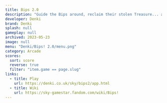 ```yaml
---
title: Bips 2.0
description: "Guide the Bips around, reclaim their stolen Treasure... and avoid the traps and dangers in every Cave. "
developer: Denki
brand: Denki
splash: null
gameplay: null
archived: 2023-05-23
image: null
menu: "Denki/Bips! 2.0/menu.png"
category: Arcade
scores:
  sort: score
  reverse: true
  filter: "item.game == page.slug"
links:
  - title: Play
    url: https://denki.co.uk/sky/bips2/app.html
  - title: Wiki
    url: https://sky-gamestar.fandom.com/wiki/Bips!
---
```

